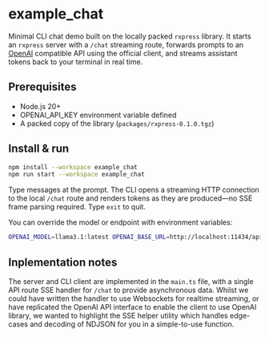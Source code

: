 # example_chat

Minimal CLI chat demo built on the locally packed `rxpress` library. It starts an `rxpress` server with a `/chat` streaming route, forwards prompts to an [OpenAI](https://openai.com/) compatible API using the official client, and streams assistant tokens back to your terminal in real time.

## Prerequisites

- Node.js 20+
- OPENAI_API_KEY environment variable defined
- A packed copy of the library (`packages/rxpress-0.1.0.tgz`)

## Install & run

```bash
npm install --workspace example_chat
npm run start --workspace example_chat
```

Type messages at the prompt. The CLI opens a streaming HTTP connection to the local `/chat` route and renders tokens as they are produced—no SSE frame parsing required. Type `exit` to quit.

You can override the model or endpoint with environment variables:

```bash
OPENAI_MODEL=llama3.1:latest OPENAI_BASE_URL=http://localhost:11434/api OPENAI_API_KEY=ollama npm run start --workspace example_chat
```

## Inplementation notes

The server and CLI client are implemented in the `main.ts` file, with a single API route SSE handler for `/chat` to provide asynchronous data. Whilst we could have written the handler to use Websockets for realtime streaming, or have replicated the OpenAI API interface to enable the client to use OpenAI library, we wanted to highlight the SSE helper utility which handles edge-cases and decoding of NDJSON for you in a simple-to-use function.
